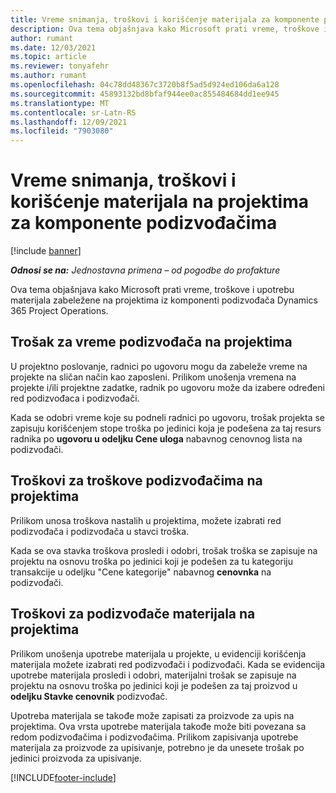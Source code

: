 ```yaml
---
title: Vreme snimanja, troškovi i korišćenje materijala za komponente podizvođačima
description: Ova tema objašnjava kako Microsoft prati vreme, troškove i upotrebu materijala zabeležene na projektima iz komponenti podizvođača Dynamics 365 Project Operations.
author: rumant
ms.date: 12/03/2021
ms.topic: article
ms.reviewer: tonyafehr
ms.author: rumant
ms.openlocfilehash: 04c78dd48367c3720b8f5ad5d924ed106da6a128
ms.sourcegitcommit: 45893132bd8bfaf944ee0ac855484684dd1ee945
ms.translationtype: MT
ms.contentlocale: sr-Latn-RS
ms.lasthandoff: 12/09/2021
ms.locfileid: "7903080"
---
```

# <a name="recording-time-expenses-and-material-usage-on-projects-for-subcontracted-components"></a>Vreme snimanja, troškovi i korišćenje materijala na projektima za komponente podizvođačima

[!include [banner](../../includes/dataverse-preview.md)]

_**Odnosi se na:** Jednostavna primena – od pogodbe do profakture_

Ova tema objašnjava kako Microsoft prati vreme, troškove i upotrebu materijala zabeležene na projektima iz komponenti podizvođača Dynamics 365 Project Operations.

## <a name="costing-for-subcontractor-time-on-projects"></a>Trošak za vreme podizvođača na projektima
U projektno poslovanje, radnici po ugovoru mogu da zabeleže vreme na projekte na sličan način kao zaposleni. Prilikom unošenja vremena na projekte i/ili projektne zadatke, radnik po ugovoru može da izabere određeni red podizvođaca i podizvođači.

Kada se odobri vreme koje su podneli radnici po ugovoru, trošak projekta se zapisuju korišćenjem stope troška po jedinici koja je podešena za taj resurs radnika po **ugovoru u odeljku Cene uloga** nabavnog cenovnog lista na podizvođači.

## <a name="costing-for-subcontracted-expenses-on-projects"></a>Troškovi za troškove podizvođačima na projektima
Prilikom unosa troškova nastalih u projektima, možete izabrati red podizvođača i podizvođača u stavci troška. 

Kada se ova stavka troškova prosledi i odobri, trošak troška se zapisuje na projektu na osnovu troška po jedinici koji je podešen za tu kategoriju transakcije u odeljku "Cene kategorije" nabavnog **cenovnka** na podizvođači.

## <a name="costing-for-subcontracted-materials-on-projects"></a>Troškovi za podizvođače materijala na projektima
Prilikom unošenja upotrebe materijala u projekte, u evidenciji korišćenja materijala možete izabrati red podizvođači i podizvođači. Kada se evidencija upotrebe materijala prosledi i odobri, materijalni trošak se zapisuje na projektu na osnovu troška po jedinici koji je podešen za taj proizvod u **odeljku Stavke cenovnik** podizvođač.

Upotreba materijala se takođe može zapisati za proizvode za upis na projektima. Ova vrsta upotrebe materijala takođe može biti povezana sa redom podizvođačima i podizvođačima. Prilikom zapisivanja upotrebe materijala za proizvode za upisivanje, potrebno je da unesete trošak po jedinici proizvoda za upisivanje. 


[!INCLUDE[footer-include](../../includes/footer-banner.md)]
